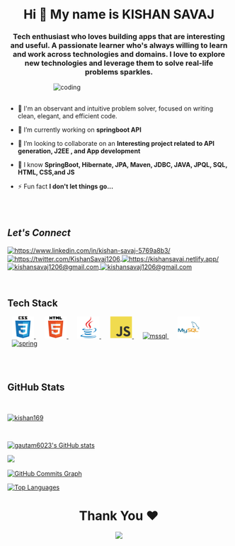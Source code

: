 
<h1 align="center">Hi 👋 My name is KISHAN SAVAJ</h1>

<h3 align="center">Tech enthusiast who loves building apps that are interesting and useful. A passionate learner who's always willing to learn and work across technologies and domains. I love to explore new technologies and leverage them to solve real-life problems sparkles.</h3>


<img align="right" alt="coding" width="400" padding="10px" src="https://user-images.githubusercontent.com/56001279/169039511-a3887a25-f6aa-449c-a269-82372aaa8618.gif"/>

<br>
<br>

- 💬 I'm an observant and intuitive problem solver, focused on writing clean, elegant, and efficient code.

- 🔭 I’m currently working on **springboot API**

- 👯 I’m looking to collaborate on an **Interesting project related to API generation, J2EE , and App development**

- 💬 I know **SpringBoot, Hibernate, JPA, Maven, JDBC, JAVA, JPQL, SQL, HTML, CSS,and JS**

- ⚡ Fun fact **I don't let things go...**


<br>
<br>
<h2><i>Let's Connect</i></h2>
<p align="left">
    <a href="https://www.linkedin.com/in/kishan-savaj-5769a8b3/">
        <img align="center" src="https://img.shields.io/badge/LinkedIn-0077B5?style=for-the-badge&logo=linkedin&logoColor=white" alt="https://www.linkedin.com/in/kishan-savaj-5769a8b3/" />
    </a>
    <a href="https://twitter.com/KishanSavaj1206">
        <img align="center" src="https://img.shields.io/badge/Twitter-1DA1F2?style=for-the-badge&logo=twitter&logoColor=white" alt="https://twitter.com/KishanSavaj1206" />
    </a>
    <a href="https://kishansavaj.netlify.app//">
        <img align="center" src="https://img.shields.io/badge/Portfolio-18A303?style=for-the-badge&logo=ionic&logoColor=white" alt="https://kishansavaj.netlify.app/" />
    </a>
    <a title="kishansavaj1206@gmail.com" href="https://drive.google.com/file/d/1X6bnfC32RjwFktpK6mUxwgapg2CQb0-e/view?usp=sharing">
        <img align="center" src="https://img.shields.io/badge/Resume-D14836?style=for-the-badge&logo=resume&logoColor=white" alt="kishansavaj1206@gmail.com" />
    </a>
    <a title="kishansavaj1206@gmail.com" href="mailto:kishansavaj1206@gmail.com">
        <img align="center" src="https://img.shields.io/badge/Gmail-D14836?style=for-the-badge&logo=gmail&logoColor=white" alt="kishansavaj1206@gmail.com" />
    </a>
</p>
<br>






## Tech Stack

<p  align = "left"> <a style="padding:10px;" href="https://www.w3schools.com/css/" target="_blank" rel="noreferrer"> <img src="https://raw.githubusercontent.com/devicons/devicon/master/icons/css3/css3-original-wordmark.svg" alt="css3" width="50" height="50"/> </a> <a style="padding:10px;" href="https://www.w3.org/html/" target="_blank" rel="noreferrer"> <img src="https://raw.githubusercontent.com/devicons/devicon/master/icons/html5/html5-original-wordmark.svg" alt="html5" width="50" height="50"/> </a> <a  style="padding:10px;" href="https://www.java.com" target="_blank" rel="noreferrer"> <img src="https://raw.githubusercontent.com/devicons/devicon/master/icons/java/java-original.svg" alt="java" width="50" height="50"/> </a> <a style="padding:10px;" href="https://developer.mozilla.org/en-US/docs/Web/JavaScript" target="_blank" rel="noreferrer"> <img src="https://raw.githubusercontent.com/devicons/devicon/master/icons/javascript/javascript-original.svg" alt="javascript" width="50" height="50"/> </a> <a style="padding:10px;" href="https://www.microsoft.com/en-us/sql-server" target="_blank" rel="noreferrer"> <img src="https://www.svgrepo.com/show/303229/microsoft-sql-server-logo.svg" alt="mssql" width="50" height="50"/> </a> <a style="padding:10px;" href="https://www.mysql.com/" target="_blank" rel="noreferrer"> <img src="https://raw.githubusercontent.com/devicons/devicon/master/icons/mysql/mysql-original-wordmark.svg" alt="mysql" width="50" height="50"/> </a> <a style="padding:10px;" href="https://spring.io/" target="_blank" rel="noreferrer"> <img src="https://www.vectorlogo.zone/logos/springio/springio-icon.svg" alt="spring" width="50" height="50"/> </a> </p>
<br>
<br>

## GitHub Stats

<br/>
<p>
    <a href="https://github.com/ryo-ma/github-profile-trophy">
        <img src="https://github-profile-trophy.vercel.app/?username=kishan169&theme=chalk&margin-w=15" alt="kishan169" />
    </a>
</p>
<br/>


<a href="http://www.github.com/kishan169"><img src="https://github-readme-stats.vercel.app/api?username=kishan169&show_icons=true&hide=&count_private=true&title_color=0891b2&text_color=ffffff&icon_color=0891b2&bg_color=000000&hide_border=true&show_icons=true" alt="gautam6023's GitHub stats" /></a>

 
<a href="http://www.github.com/kishan169"><img src="https://github-readme-streak-stats.herokuapp.com/?user=kishan169&stroke=ffffff&background=000000&ring=0891b2&fire=0891b2&currStreakNum=ffffff&currStreakLabel=0891b2&sideNums=ffffff&sideLabels=ffffff&dates=ffffff&hide_border=true" /></a>


<a href="http://www.github.com/kishan169"><img src="https://activity-graph.herokuapp.com/graph?username=kishan169&bg_color=000000&color=ffffff&line=0891b2&point=ffffff&area_color=000000&area=true&hide_border=true&custom_title=GitHub%20Commits%20Graph" alt="GitHub Commits Graph" /></a>


<a href="https://github.com/kishan169" align="left"><img src="https://github-readme-stats.vercel.app/api/top-langs/?username=kishan169&langs_count=10&title_color=0891b2&text_color=ffffff&icon_color=0891b2&bg_color=000000&hide_border=true&locale=en&custom_title=Top%20%Languages" alt="Top Languages" /></a>



<h1 align="center"> Thank You ❤</h1>
<p align="center"><img  src="https://raw.githubusercontent.com/Trilokia/Trilokia/379277808c61ef204768a61bbc5d25bc7798ccf1/bottom_header.svg"></p>
